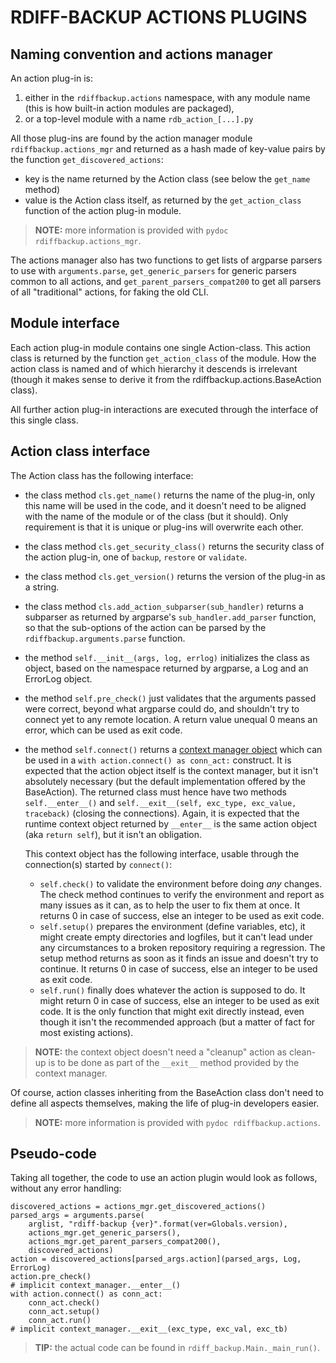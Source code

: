 # RDIFF-BACKUP ACTIONS PLUGINS

## Naming convention and actions manager

An action plug-in is:

1. either in the `rdiffbackup.actions` namespace, with any module name (this is
   how built-in action modules are packaged),
2. or a top-level module with a name `rdb_action_[...].py`

All those plug-ins are found by the action manager module
`rdiffbackup.actions_mgr` and returned as a hash made of key-value pairs by the function `get_discovered_actions`:

* key is the name returned by the Action class (see below the `get_name` method)
* value is the Action class itself, as returned by the `get_action_class`
  function of the action plug-in module.

> **NOTE:** more information is provided with `pydoc rdiffbackup.actions_mgr`.

The actions manager also has two functions to get lists of argparse parsers
to use with `arguments.parse`, `get_generic_parsers` for generic parsers
common to all actions, and `get_parent_parsers_compat200` to get all
parsers of all "traditional" actions, for faking the old CLI.

## Module interface

Each action plug-in module contains one single Action-class. This action class
is returned by the function `get_action_class` of the module. How the action
class is named and of which hierarchy it descends is irrelevant (though it
makes sense to derive it from the rdiffbackup.actions.BaseAction class).

All further action plug-in interactions are executed through the interface of
this single class.

## Action class interface

The Action class has the following interface:

* the class method `cls.get_name()` returns the name of the plug-in, only this
  name will be used in the code, and it doesn't need to be aligned with the name
  of the module or of the class (but it should). Only requirement is that it is
  unique or plug-ins will overwrite each other.
* the class method `cls.get_security_class()` returns the security class of
  the action plug-in, one of `backup`, `restore` or `validate`.
* the class method `cls.get_version()` returns the version of the plug-in as a
  string.
* the class method `cls.add_action_subparser(sub_handler)` returns a subparser
  as returned by argparse's `sub_handler.add_parser` function, so that the
  sub-options of the action can be parsed by the `rdiffbackup.arguments.parse`
  function.
* the method `self.__init__(args, log, errlog)` initializes the class as object,
  based on the namespace returned by argparse, a Log and an ErrorLog object.
* the method `self.pre_check()` just validates that the arguments passed were
  correct, beyond what argparse could do, and shouldn't try to connect yet to
  any remote location. A return value unequal 0 means an error, which can be
  used as exit code.
* the method `self.connect()` returns a
  [context manager object](https://docs.python.org/3/reference/datamodel.html#with-statement-context-managers)
  which can be used in a `with action.connect() as conn_act:` construct.
  It is expected that the action object itself is the context manager, but it
  isn't absolutely necessary (but the default implementation offered by the
  BaseAction). The returned class must hence have two methods `self.__enter__()`
  and `self.__exit__(self, exc_type, exc_value, traceback)` (closing the
  connections). Again, it is expected that the runtime context object returned
  by `__enter__` is the same action object (aka `return self`), but it isn't
  an obligation.

  This context object has the following interface, usable through the
  connection(s) started by `connect()`:
    * `self.check()` to validate the environment before doing _any_ changes.
      The check method continues to verify the environment and report as many issues as it can, as to help the user to fix them at once.
      It returns 0 in case of success, else an integer to be used as exit code.
    * `self.setup()` prepares the environment (define variables, etc), it might create empty directories and logfiles, but it can't lead under any circumstances to a broken repository requiring a regression.
      The setup method returns as soon as it finds an issue and doesn't try to continue.
      It returns 0 in case of success, else an integer to be used as exit code.
    * `self.run()` finally does whatever the action is supposed to do.
      It might return 0 in case of success, else an integer to be used as exit
      code. It is the only function that might exit directly instead, even
      though it isn't the recommended approach (but a matter of fact for most
      existing actions).

> **NOTE:** the context object doesn't need a "cleanup" action as clean-up is to
  be done as part of the `__exit__` method provided by the context manager.

Of course, action classes inheriting from the BaseAction class don't need to define all aspects themselves, making the life of plug-in developers easier.

> **NOTE:** more information is provided with `pydoc rdiffbackup.actions`.

## Pseudo-code

Taking all together, the code to use an action plugin would look as follows,
without any error handling:

```
discovered_actions = actions_mgr.get_discovered_actions()
parsed_args = arguments.parse(
	arglist, "rdiff-backup {ver}".format(ver=Globals.version),
	actions_mgr.get_generic_parsers(),
	actions_mgr.get_parent_parsers_compat200(),
	discovered_actions)
action = discovered_actions[parsed_args.action](parsed_args, Log, ErrorLog)
action.pre_check()
# implicit context_manager.__enter__()
with action.connect() as conn_act:
	conn_act.check()
	conn_act.setup()
	conn_act.run()
# implicit context_manager.__exit__(exc_type, exc_val, exc_tb)
```

> **TIP:** the actual code can be found in `rdiff_backup.Main._main_run()`.
